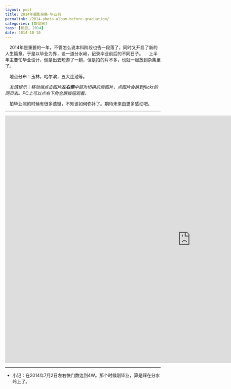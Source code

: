 ```yaml
---
layout: post
title: 2014年摄影杂集·毕业前
permalink: /2014-photo-album-before-graduation/
categories: [取景器]
tags: [相册, 2014]
date: 2014-10-10
--- 
```


　2014年是重要的一年，不管怎么说本科阶段也告一段落了，同时又开启了新的人生篇章。于是以毕业为界，设一道分水岭，记录毕业前后的不同日子。
　上半年主要忙毕业设计，倒是出去短游了一趟，但是拍的片不多，也就一起放到杂集里了。

　地点分布：玉林，哈尔滨，五大连池等。
 
　*友情提示：移动端点击图片**左右侧**中部为切换前后图片，点图片会跳到flickr的网页去。PC上可以点右下角全屏按钮观看。*

　拍毕业照的时候有很多遗憾，不知该如何弥补了。期待未来由更多感动吧。

----

<div class="flickr-container">
<iframe src="https://www.flickr.com/photos/127429516@N03/15301008829/in/set-72157648563153312/player/" width="1200" height="800" frameborder="0" allowfullscreen webkitallowfullscreen mozallowfullscreen oallowfullscreen msallowfullscreen></iframe>
</div>

----

* 小记：在2014年7月2日左右快门数达到4W。那个时候刚毕业，算是踩在分水岭上了。